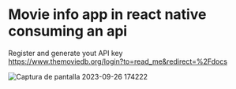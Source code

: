 # Movie info app in react native consuming an api

Register and generate yout API key <br>
https://www.themoviedb.org/login?to=read_me&redirect=%2Fdocs<br>

![Captura de pantalla 2023-09-26 174222](https://github.com/CristopherDered/React-native-movie-app-themoviedb/assets/92552306/d6601916-598f-435e-baa9-cbd4a28b3aba)
